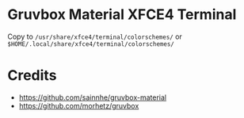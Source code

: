 # Gruvbox Material XFCE4 Terminal
Copy to `/usr/share/xfce4/terminal/colorschemes/` or `$HOME/.local/share/xfce4/terminal/colorschemes/`

# Credits
- https://github.com/sainnhe/gruvbox-material
- https://github.com/morhetz/gruvbox
